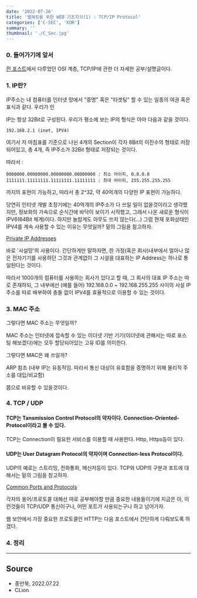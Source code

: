 ```yaml
---
date: '2022-07-26'
title: '웹해킹을 위한 WEB 기초지식(1) : TCP/IP Protocol'
categories: ['C-SEC', 'KOR']
summary: ''
thumbnail: './C_Sec.jpg'
---
```


### 0. 들어가기에 앞서

[전 포스트](<https://hosahn.github.io/22-726>)에서 다루었던 OSI 계층, TCP/IP에 관한 더 자세한 공부/설명글이다.


### 1. IP란?


IP주소는 내 컴퓨터를 인터넷 망에서 "증명" 혹은 "타겟팅" 할 수 있는 일종의 여권 혹은 표식과 같다. 우리가 인


IP는 항상 32Bit로 구성된다. 우리가 평소에 보는 IP의 형식은 아마 다음과 같을 것이다.

```
192.168.2.1 (inet, IPV4)
```
여기서 저 마침표를 기준으로 나뉜 4개의 Section이 각자 8Bit의 이진수의 형태로 저장되어있고, 총 4개, 즉 IP주소가 32Bit 형태로 저장되는 것이다.


따라서 :
```
0000000.00000000.00000000.00000000 : 최소 아이피, 0.0.0.0
1111111.11111111.11111111.11111111 : 최대 아이피, 255.255.255.255
```
까지의 표현이 가능하고, 따라서 총 2^32, 약 40억개의 다양한 IP 표현이 가능하다. 


당연히 인터넷 개발 초창기에는 40억개의 IP주소가 다 쓰일 일이 없을것이라고 생각했지만, 정보화의 가속으로 순식간에 바닥이 보이기 시작했고, 그래서 나온 새로운 형식이 IPV6(64Bit 체계)이다. 하지만 놀랍게도 아무도 쓰지 않는다(...) 그럼 현재 포화상태인 IPV4를 계속 사용할 수 있는 이유는 무엇일까? 밑의 그림을 참고하자.

[Private IP Addresses](<https://www.google.com/url?sa=i&url=https%3A%2F%2Fwww.pinterest.com%2Fpin%2F589267932474734110%2F&psig=AOvVaw28y2RRIcpWVSOiJk_bfwHS&ust=1663790291785000&source=images&cd=vfe&ved=0CAwQjRxqFwoTCKiayIKUpPoCFQAAAAAdAAAAABAI>)


바로 '사설망'의 사용이다. 간단하게만 말하자면, 한 가정(혹은 회사)내부에서 얼마나 많은 전자기기를 사용하던 그것과 관계없이 그 시설을 대표하는 IP Address는 하나로 통일된다는 것이다.


따라서 1000개의 컴퓨터를 사용하는 회사가 있다고 할 때, 그 회사의 대표 IP 주소는 따로 존재하되, 그 내부에선 (예를 들어) 192.168.0.0 ~ 192.168.255.255 사이의 사설 IP 주소를 따로 배부하여 충돌 없이 IPV4를 효율적으로 이용할 수 있는 것이다.


### 3. MAC 주소


그렇다면 MAC 주소는 무엇일까?


MAC 주소는 인터넷에 접속할 수 있는 이더넷 기반 기기(이더넷에 관해서는 따로 포스팅 해보겠다)에는 모두 할당되어있는 고유 ID를 의미한다.


그렇다면 MAC은 왜 쓰일까? 

ARP 참조 (내부 IP는 유동적임. 따라서 통신 대상이 유효함을 증명하기 위해 물리적 주소를 대입/비교함)


쯤으로 비유할 수 있을것이다.


### 4. TCP / UDP

#### TCP는 Tansmission Control Protocol의 약자이다. Connection-Oriented-Protocol이라고 볼 수 있다.


TCP는 Connection이 필요한 서비스를 이용할 때 사용한다. Http, Https등이 있다.


#### UDP는 User Datagram Protocol의 약자이며 Connection-less Protocol이다.


UDP의 예로는 스트리밍, 전화통화, 메신저등이 있다. TCP와 UDP의 구분과 포트에 대해서는 밑의 그림을 참고하자.


[Common Ports and Protocols](<https://www.google.com/url?sa=i&url=https%3A%2F%2Fipwithease.com%2Fcommon-tcp-ip-well-known-port-numbers%2F&psig=AOvVaw1nY6GYuYM53q5LcxFuNhm2&ust=1663792124269000&source=images&cd=vfe&ved=0CAwQjRxqFwoTCNivoeiapPoCFQAAAAAdAAAAABAS>)


각자의 용어/프로토콜 대해선 따로 공부해야할 만큼 중요한 내용들이기에 지금은 아, 이런것들이 TCP/UDP 통신이구나, 어떤 포트가 사용되는구나 하고 넘어가자.


웹 보안에서 가장 중요한 프로토콜인 HTTP는 다음 포스트에서 간단하게 다뤄보도록 하겠다.

### 4. 정리

---

## Source

- 종만북, 2022.07.22
- CLion